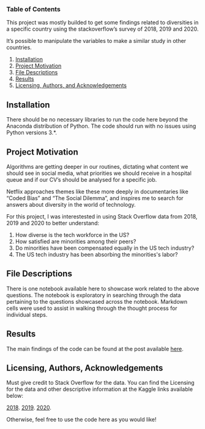 
### Table of Contents

This project was mostly builded to get some findings related to diversities in a specific country using the stackoverflow’s survey of 2018, 2019 and 2020.

It’s possible to manipulate the variables to make a similar study in other countries.

1. [Installation](#installation)
2. [Project Motivation](#motivation)
3. [File Descriptions](#files)
4. [Results](#results)
5. [Licensing, Authors, and Acknowledgements](#licensing)

## Installation <a name="installation"></a>

There should be no necessary libraries to run the code here beyond the Anaconda distribution of Python.  The code should run with no issues using Python versions 3.*.

## Project Motivation<a name="motivation"></a>

Algorithms are getting deeper in our routines, dictating what content we should see in social media, what priorities we should receive in a hospital queue and if our CV’s should be analysed for a specific job.

Netflix approaches themes like these more deeply in documentaries like “Coded Bias” and “The Social Dilemma”, and inspires me to search for answers about diversity in the world of technology.

For this project, I was interestested in using Stack Overflow data from 2018, 2019 and 2020 to better understand:

1. How diverse is the tech workforce in the US?
2. How satisfied are minorities among their peers?
3. Do minorities have been compensated equally in the US tech industry?
4. The US tech industry has been absorbing the minorities's labor?

## File Descriptions <a name="files"></a>

There is one notebook available here to showcase work related to the above questions.  The notebook is exploratory in searching through the data pertaining to the questions showcased across the notebook.  Markdown cells were used to assist in walking through the thought process for individual steps.


## Results<a name="results"></a>

The main findings of the code can be found at the post available [here](https://medium.com/@josh_2774/how-do-you-become-a-developer-5ef1c1c68711).

## Licensing, Authors, Acknowledgements<a name="licensing"></a>

Must give credit to Stack Overflow for the data.  You can find the Licensing for the data and other descriptive information at the Kaggle links available below:

[2018](https://www.kaggle.com/stackoverflow/stack-overflow-2018-developer-survey).
[2019](https://www.kaggle.com/mchirico/stack-overflow-developer-survey-results-2019).
[2020](https://www.kaggle.com/aitzaz/stack-overflow-developer-survey-2020).

Otherwise, feel free to use the code here as you would like! 

